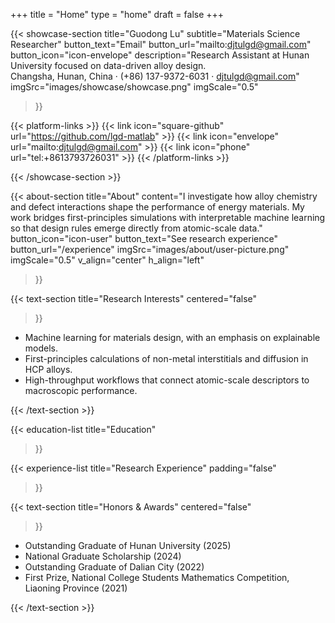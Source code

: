 +++
title =  "Home"
type = "home"
draft = false
+++

{{< showcase-section
    title="Guodong Lu"
    subtitle="Materials Science Researcher"
    button_text="Email"
    button_url="mailto:djtulgd@gmail.com"
    button_icon="icon-envelope"
    description="Research Assistant at Hunan University focused on data-driven alloy design.<br/>Changsha, Hunan, China · (+86) 137-9372-6031 · djtulgd@gmail.com"
    imgSrc="images/showcase/showcase.png"
    imgScale="0.5"
 >}}

{{< platform-links >}}
    {{< link icon="square-github" url="https://github.com/lgd-matlab" >}}
    {{< link icon="envelope" url="mailto:djtulgd@gmail.com" >}}
    {{< link icon="phone" url="tel:+8613793726031" >}}
{{< /platform-links >}}

{{< /showcase-section >}}

{{< about-section
    title="About"
    content="I investigate how alloy chemistry and defect interactions shape the performance of energy materials. My work bridges first-principles simulations with interpretable machine learning so that design rules emerge directly from atomic-scale data."
    button_icon="icon-user"
    button_text="See research experience"
    button_url="/experience"
    imgSrc="images/about/user-picture.png"
    imgScale="0.5"
    v_align="center"
    h_align="left"
 >}}

{{< text-section
    title="Research Interests"
    centered="false"
>}}
<ul>
  <li>Machine learning for materials design, with an emphasis on explainable models.</li>
  <li>First-principles calculations of non-metal interstitials and diffusion in HCP alloys.</li>
  <li>High-throughput workflows that connect atomic-scale descriptors to macroscopic performance.</li>
</ul>
{{< /text-section >}}

{{< education-list
    title="Education"
>}}

{{< experience-list
    title="Research Experience"
    padding="false"
>}}

{{< text-section
    title="Honors & Awards"
    centered="false"
>}}
<ul>
  <li>Outstanding Graduate of Hunan University (2025)</li>
  <li>National Graduate Scholarship (2024)</li>
  <li>Outstanding Graduate of Dalian City (2022)</li>
  <li>First Prize, National College Students Mathematics Competition, Liaoning Province (2021)</li>
</ul>
{{< /text-section >}}
